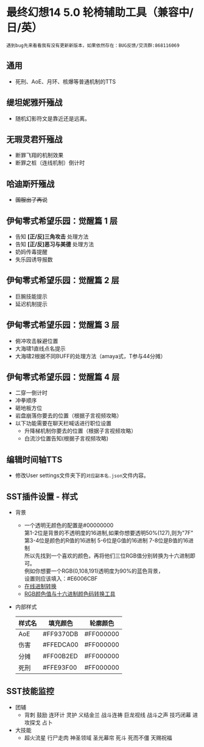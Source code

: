 ﻿# 最终幻想14 5.0 轮椅辅助工具（兼容中/日/英）

    遇到bug先来看看我有没有更新新版本，如果依然存在：BUG反馈/交流群:868116069

## 通用

- 死刑、AoE、月环、核爆等普通机制的TTS

## 缇坦妮雅歼殛战

- 随机幻影符文是靠近还是远离。

## 无瑕灵君歼殛战

- 断罪飞翔的机制效果
- 断罪之桩（连线机制）倒计时

## 哈迪斯歼殛战

- ~~国服出了再说~~

## 伊甸零式希望乐园：觉醒篇 1 层

- 告知 **\[正/反\]三角攻击**    处理方法
- 告知 **\[正/反\]恶习与美德**  处理方法
- 奶妈传毒提醒
- 失乐园诱导报数

## 伊甸零式希望乐园：觉醒篇 2 层

- 巨腕技能提示
- 延迟机制提示

## 伊甸零式希望乐园：觉醒篇 3 层

- 俯冲攻击躲避位置
- 大海啸1直线点名提示
- 大海啸2根据不同BUFF的处理方法（amaya式，T参与44分摊）

## 伊甸零式希望乐园：觉醒篇 4 层

- 二穿一倒计时
- 冲拳顺序
- 砸地板方位
- 岩盘崩落你要去的位置（根据子言视频攻略）
- 以下功能需要在聊天栏喊话进行职位设置
  - 升降梯机制你要去的位置（根据子言视频攻略）
  - 白流沙位置告知(根据子言视频攻略)

## 编辑时间轴TTS

- 修改User settings文件夹下的`对应副本名.json`文件内容。

## SST插件设置 - 样式

- 背景

  - 一个透明无颜色的配置是#00000000  
    第1-2位是背景的不透明度的16进制,如果你想要透明50%(127),则为"7F"  
    第3-4位是颜色的R值的16进制  5-6位是G值的16进制 7-8位是B值的16进制  
    所以先找到一个喜欢的颜色，再将他们三位RGB值分别转换为十六进制即可。  
    例如你想要一个RGB(0,108,191)透明度为90%的蓝色背景，  
    设置则应该填入：#E6006CBF  
  - [在线进制转换](https://tool.oschina.net/hexconvert/)
  - [RGB颜色值与十六进制颜色码转换工具](https://www.sioe.cn/yingyong/yanse-rgb-16/)

- 内部样式

  | 样式名 | 填充颜色  | 轮廓颜色  |
  |--------|-----------|-----------|
  | AoE    | #FF9370DB | #FF000000 |
  | 伤害   | #FFEDCA00 | #FF000000 |
  | 分摊   | #FF00B2ED | #FF000000 |
  | 死刑   | #FFE93F00 | #FF000000 |

## SST技能监控

- 团辅
  - 背刺 鼓励 连环计 灵护 义结金兰 战斗连祷 巨龙视线 战斗之声 技巧闭幕 进攻探戈 占卜
- 大技能
  - 超火流星 行尸走肉 神圣领域 圣光幕帘 死斗 死而不僵 天赐祝福
